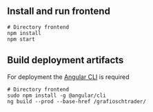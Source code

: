 
## Install and run frontend
```
# Directory frontend
npm install
npm start
```
## Build deployment artifacts
For deployment the [Angular CLI](//cli.angular.io/) is required
```
# Directory frontend
sudo npm install -g @angular/cli
ng build --prod --base-href /grafioschtrader/ 
```

